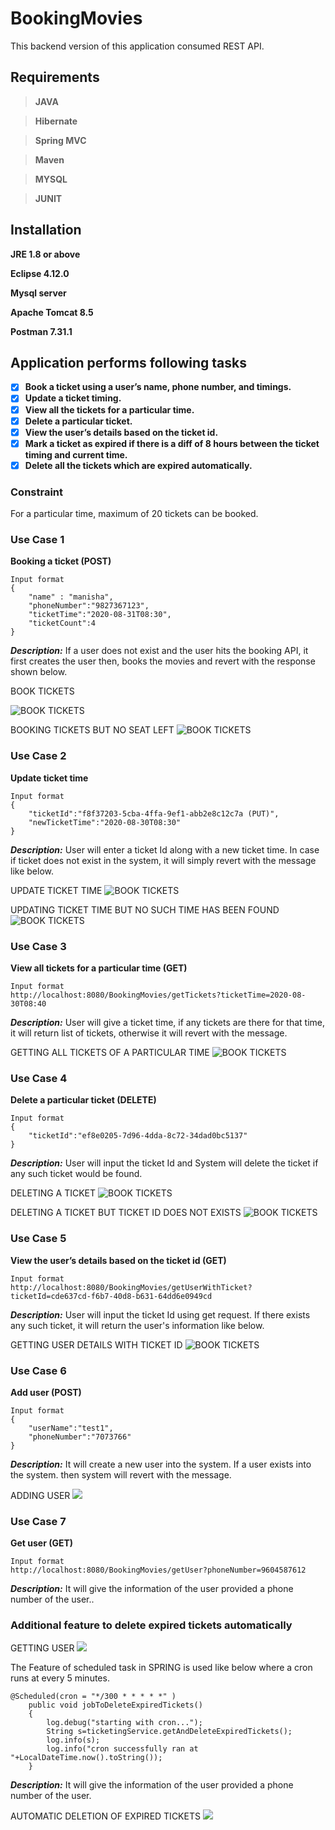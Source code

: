 # BookingMovies
  This backend version of this application consumed REST API.
## Requirements

>**JAVA**

>**Hibernate**

>**Spring MVC**

>**Maven**

>**MYSQL**

>**JUNIT**

## Installation
**JRE 1.8 or above**

**Eclipse 4.12.0**

**Mysql server**

**Apache Tomcat 8.5**

**Postman 7.31.1** 


## Application performs following tasks

- [x] **Book a ticket using a user’s name, phone number, and timings.**
- [x] **Update a ticket timing.**
- [x] **View all the tickets for a particular time.**
- [x] **Delete a particular ticket.**
- [x] **View the user’s details based on the ticket id.**
- [x] **Mark a ticket as expired if there is a diff of 8 hours between the ticket timing and current time.**
- [x] **Delete all the tickets which are expired automatically.**

### Constraint 
   For a particular time, maximum of 20 tickets can be booked.
### Use Case 1 
**Booking a ticket (POST)**
```
Input format
{
	"name" : "manisha",
	"phoneNumber":"9827367123",
	"ticketTime":"2020-08-31T08:30",
	"ticketCount":4
}
```
***Description:*** If a user does not exist and the user hits the booking API, it first creates the user then, books the movies and revert with the response shown below.

BOOK TICKETS

![BOOK TICKETS ](https://github.com/rochershma/BookingMovies/blob/master1/book-tickets.PNG)


BOOKING TICKETS BUT NO SEAT LEFT
![BOOK TICKETS ](https://github.com/rochershma/BookingMovies/blob/master1/book-tickets-no-seats-left.PNG)


### Use Case 2
**Update ticket time**
```
Input format
{
	"ticketId":"f8f37203-5cba-4ffa-9ef1-abb2e8c12c7a (PUT)",
	"newTicketTime":"2020-08-30T08:30"
}
```
***Description:*** User will enter a ticket Id along with a new ticket time. In case if ticket does not exist in the system, it will simply revert with the message like below.

UPDATE TICKET TIME
![BOOK TICKETS ](https://github.com/rochershma/BookingMovies/blob/master1/updateTicket-update.PNG)




UPDATING TICKET TIME BUT NO SUCH TIME HAS BEEN FOUND
![BOOK TICKETS ](https://github.com/rochershma/BookingMovies/blob/master1/updateTicket-ticket-not-found.PNG)




### Use Case 3
**View all  tickets for a particular time (GET)**
```
Input format
http://localhost:8080/BookingMovies/getTickets?ticketTime=2020-08-30T08:40
```
***Description:*** User will give a ticket time, if any tickets are there for that time, it will return list of tickets, otherwise it will revert with the message.  

GETTING ALL TICKETS OF A PARTICULAR TIME
![BOOK TICKETS ](https://github.com/rochershma/BookingMovies/blob/master1/Get-All-Tickets-for-a-ticket-time.PNG)

### Use Case 4
**Delete a particular ticket (DELETE)**
```
Input format
{
	"ticketId":"ef8e0205-7d96-4dda-8c72-34dad0bc5137"
}
```
***Description:*** User will input the ticket Id and System will delete the ticket if any such ticket would be found.

DELETING A TICKET
![BOOK TICKETS ](https://github.com/rochershma/BookingMovies/blob/master1/deleteTicket-deleted.PNG)



DELETING A TICKET BUT TICKET ID DOES NOT EXISTS
![BOOK TICKETS ](https://github.com/rochershma/BookingMovies/blob/master1/deleteTicket-ticket-not-found.PNG)





### Use Case 5
**View the user’s details based on the ticket id (GET)**
```
Input format
http://localhost:8080/BookingMovies/getUserWithTicket?ticketId=cde637cd-f6b7-40d8-b631-64dd6e0949cd
```
***Description:*** User will input the ticket Id using get request. If there exists any such ticket, it will return the user's information like below. 

GETTING USER DETAILS WITH TICKET ID
![BOOK TICKETS ](https://github.com/rochershma/BookingMovies/blob/master1/getUserWithTicket.PNG)




### Use Case 6
**Add user (POST)**
```
Input format
{
	"userName":"test1",
	"phoneNumber":"7073766"
}
```
***Description:*** It will create a new user into the system. If a user exists into the system. then system will revert with the message. 

ADDING USER
![](https://github.com/rochershma/BookingMovies/blob/master1/adduser.PNG)



### Use Case 7
**Get user (GET)**
```
Input format
http://localhost:8080/BookingMovies/getUser?phoneNumber=9604587612
```
***Description:*** It will give the information of the user provided a phone number of the user..

### Additional feature to delete expired tickets automatically

GETTING USER
![](https://github.com/rochershma/BookingMovies/blob/master1/getUser.PNG)

  The Feature of scheduled task in SPRING is used like below where a cron runs at every 5 minutes.

```
@Scheduled(cron = "*/300 * * * * *" )
	public void jobToDeleteExpiredTickets()
	{
		log.debug("starting with cron...");
		String s=ticketingService.getAndDeleteExpiredTickets();
		log.info(s);
		log.info("cron successfully ran at "+LocalDateTime.now().toString());
	}
```
***Description:*** It will give the information of the user provided a phone number of the user.


AUTOMATIC DELETION OF EXPIRED TICKETS
![](https://github.com/rochershma/BookingMovies/blob/master1/automatic-deletion-of-expired-tickets-cron.PNG)

